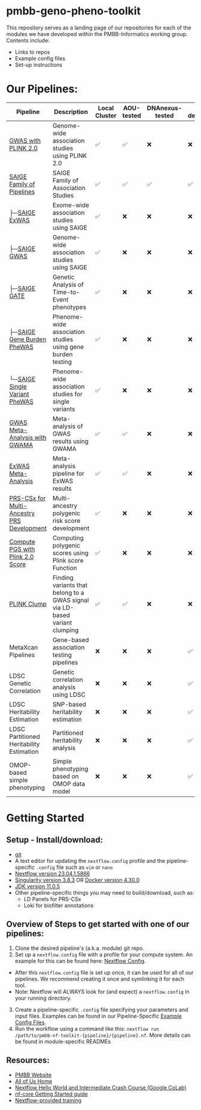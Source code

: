 # pmbb-geno-pheno-toolkit

This repository serves as a landing page of our repositories for each of the modules we have developed within the PMBB-Informatics working group. Contents include:
- Links to repos
- Example config files
- Set-up instructions

# Our Pipelines:

| Pipeline | Description | Local Cluster | AOU-tested | DNAnexus-tested | In-development |
|----------|-------------|---------------|------------|-----------------|----------------|
| [GWAS with PLINK 2.0](https://github.com/PMBB-Informatics-and-Genomics/pmbb-nf-toolkit-plink-2.0-gwas) | Genome-wide association studies using PLINK 2.0 | ✅ | ✅ | ❌ | ❌ |
| [SAIGE Family of Pipelines](https://github.com/PMBB-Informatics-and-Genomics/pmbb-nf-toolkit-saige-family/tree/main) | SAIGE Family of Association Studies | ✅ | ✅ | ✅ | ✅ |
| ├─[SAIGE ExWAS](https://github.com/PMBB-Informatics-and-Genomics/pmbb-nf-toolkit-saige-family/blob/main/READMEs/SAIGE_ExWAS_docs.md) | Exome-wide association studies using SAIGE | ✅ | ❌ | ❌ | ❌ |
| ├─[SAIGE GWAS](https://github.com/PMBB-Informatics-and-Genomics/pmbb-nf-toolkit-saige-family/blob/main/READMEs/SAIGE_GWAS_docs.md) | Genome-wide association studies using SAIGE | ✅ | ❌ | ❌ | ❌ |
| ├─[SAIGE GATE](https://github.com/PMBB-Informatics-and-Genomics/pmbb-nf-toolkit-saige-family/blob/5bcf1ea047af318269c7204f35b1dd17b8b087a7/READMEs/SAIGE-GATE_docs.md) | Genetic Analysis of Time-to-Event phenotypes | ✅ | ❌ | ❌ | ❌ |
| ├─[SAIGE Gene Burden PheWAS](https://github.com/PMBB-Informatics-and-Genomics/pmbb-nf-toolkit-saige-family/blob/main/READMEs/Single-Gene_Burden_PheWAS_docs.md) | Phenome-wide association studies using gene burden testing | ✅ | ❌ | ❌ | ❌ |
| └─[SAIGE Single Variant PheWAS](https://github.com/PMBB-Informatics-and-Genomics/pmbb-nf-toolkit-saige-family/blob/main/READMEs/Single-Variant_PheWAS_docs.md) | Phenome-wide association studies for single variants | ✅ | ❌ | ❌ | ❌ |
| [GWAS Meta-Analysis with GWAMA](https://github.com/PMBB-Informatics-and-Genomics/pmbb-nf-toolkit-gwama-meta-analysis) | Meta-analysis of GWAS results using GWAMA | ✅ | ✅ | ❌ | ❌ |
| [ExWAS Meta-Analysis](https://github.com/PMBB-Informatics-and-Genomics/pmbb-nf-toolkit-exwas-meta-analysis) | Meta-analysis pipeline for ExWAS results | ✅ | ✅ | ❌ | ❌ |
| [PRS-CSx for Multi-Ancestry PRS Development](https://github.com/PMBB-Informatics-and-Genomics/pmbb-nf-toolkit-prs-csx) | Multi-ancestry polygenic risk score development | ✅ | ❌ | ❌ | ❌ |
| [Compute PGS with Plink 2.0 Score](https://github.com/PMBB-Informatics-and-Genomics/pmbb-nf-toolkit-plink2-score) | Computing polygenic scores using Plink score Function | ✅ | ❌ | ❌ | ❌ |
| [PLINK Clump](https://github.com/PMBB-Informatics-and-Genomics/pmbb-nf-toolkit-prs-csx) | Finding variants that belong to a GWAS signal via LD-based variant clumping | ✅ | ✅ | ❌ | ❌ |
| MetaXcan Pipelines | Gene-based association testing pipelines | ❌ | ❌ | ❌ | ✅ |
| LDSC Genetic Correlation | Genetic correlation analysis using LDSC | ❌ | ❌ | ❌ | ✅ |
| LDSC Heritability Estimation | SNP-based heritability estimation | ❌ | ❌ | ❌ | ✅ |
| LDSC Partitioned Heritability Estimation | Partitioned heritability analysis | ❌ | ❌ | ❌ | ✅ |
| OMOP-based simple phenotyping | Simple phenotyping based on OMOP data model | ❌ | ❌ | ❌ | ✅ |


# Getting Started

## Setup - Install/download:
- [git](https://git-scm.com/book/en/v2/Getting-Started-Installing-Git)
- A text editor for updating the `nextflow.config` profile and the pipeline-specific `.config` file such as `vim` or `nano`
- [Nextflow version 23.04.1.5866](https://www.nextflow.io/docs/latest/cli.html)
- [Singularity version 3.8.3](https://sylabs.io/docs/) OR [Docker version 4.30.0](https://docs.docker.com/)
- [JDK version 11.0.5](https://www.oracle.com/java/technologies/javase/jdk11-archive-downloads.html)
- Other pipeline-specific things you may need to build/download, such as:
  - LD Panels for PRS-CSx
  - Loki for biofilter annotations

## Overview of Steps to get started with one of our pipelines:
1. Clone the desired pipeline's (a.k.a. module) git repo. 
2. Set up a `nextflow.config` file with a profile for your compute system. An example for this can be found here: [Nextflow Config](https://github.com/PMBB-Informatics-and-Genomics/pmbb-geno-pheno-toolkit/Example_Configs/nextflow.config).
  - After this `nextflow.config` file is set up once, it can be used for all of our pipelines. We recommend creating it once and symlinking it for each tool. 
  - Note: Nextflow will ALWAYS look for (and expect) a `nextflow.config` in your running directory. 
3. Create a pipeline-specific `.config` file specifying your parameters and input files. Examples can be found in our Pipeline-Specific [Example Config Files](https://github.com/PMBB-Informatics-and-Genomics/pmbb-geno-pheno-toolkit/Example_Configs/).
4. Run the workflow using a command like this: `nextflow run /path/to/pmbb-nf-toolkit-{pipeline}/{pipeline}.nf`. More details can be found in module-specific READMEs

## Resources:
- [PMBB Website](https://pmbb.med.upenn.edu/)
- [All of Us Home](https://allofus.nih.gov/)
- [Nextflow Hello World and Intermediate Crash Course (Google CoLab)](https://colab.research.google.com/drive/1j_2NXUYuspM79CnJngIohuzOy_X4G4qs?usp=sharing)
- [nf-core Getting Started guide](https://nf-co.re/docs/usage/getting_started/introduction)
- [Nextflow-provided training](https://training.nextflow.io/hello_nextflow/)
